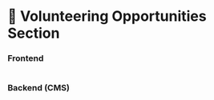 # 📎 Volunteering Opportunities Section

### **Frontend**

<figure><img src="../../.gitbook/assetsBFL/volunteering-opportunities-section.png" alt=""><figcaption></figcaption></figure>

### Backend (CMS)

<figure><img src="../../.gitbook/assetsBFL/volunteering-opportunities-section-cms.png" alt=""><figcaption></figcaption></figure>
